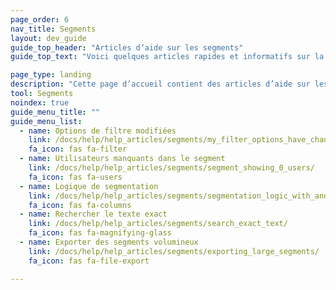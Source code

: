 ```yaml
---
page_order: 6
nav_title: Segments
layout: dev_guide
guide_top_header: "Articles d’aide sur les segments"
guide_top_text: "Voici quelques articles rapides et informatifs sur la logique de segmentation et les problèmes de filtrage. <br><br> Pour en savoir plus sur la façon d’utiliser la segmentation dans vos campagnes ou vos Canvas Braze, reportez-vous à notre section <a href='/docs/user_guide/engagement_tools/segments'>Segments</a>."

page_type: landing
description: "Cette page d’accueil contient des articles d’aide sur les problèmes courants liés aux segments."
tool: Segments
noindex: true
guide_menu_title: ""
guide_menu_list:
  - name: Options de filtre modifiées
    link: /docs/help/help_articles/segments/my_filter_options_have_changed/
    fa_icon: fas fa-filter
  - name: Utilisateurs manquants dans le segment
    link: /docs/help/help_articles/segments/segment_showing_0_users/
    fa_icon: fas fa-users
  - name: Logique de segmentation
    link: /docs/help/help_articles/segments/segmentation_logic_with_and_or/
    fa_icon: fas fa-columns
  - name: Rechercher le texte exact
    link: /docs/help/help_articles/segments/search_exact_text/
    fa_icon: fas fa-magnifying-glass
  - name: Exporter des segments volumineux
    link: /docs/help/help_articles/segments/exporting_large_segments/
    fa_icon: fas fa-file-export

---
```

